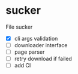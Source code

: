 # sucker
File sucker

- [x] cli args validation
- [ ] downloader interface
- [ ] page parser
- [ ] retry download if failed
- [ ] add CI
